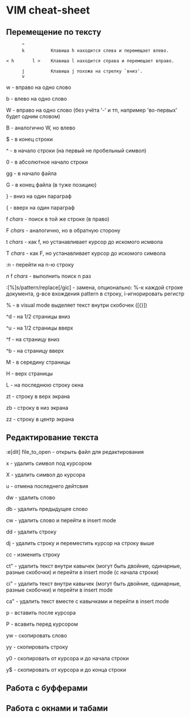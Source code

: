 VIM cheat-sheet
===============

Перемещение по тексту
---------------------

          ^
          k          Клавиша h находится слева и перемещает влево.

    < h       l >    Клавиша l находится справа и перемещает вправо.

          j          Клавиша j похожа на стрелку `вниз'.
          v


w - вправо на одно слово

b - влево на одно слово

W - вправо на одно слово (без учёта '-' и тп, например 'во-первых' будет одним словом)

B - аналогично W, но влево

$ - в конец строки

^ - в начало строки (на первый не пробельный символ)

0 - в абсолютное начало строки

gg - в начало файла

G - в конец файла (в туже позицию)

} - вниз на один параграф

{ - вверх на один параграф

f *chars* - поиск в той же строке (в право)

F *chars* - аналогично, но в обратную сторону

t *chars* - как f, но устанавливает курсор до искомого исмвола

T *chars* - как F, но устанавливает курсор до искомого символа

:n - перейти на n-ю строку

*n* f *chars* - выполнить поиск n раз

:[%]s/pattern/replace[/gic] - замена, опционально: %-к каждой строке документа, g-все вхождения pattern в строку, i-игнорировать регистр

% - в visual mode выделяет текст внутри скобочек ([{}])

^d - на 1/2 страницы вниз

^u - на 1/2 страницы вверх

^f - на страницу вниз

^b - на страницу вверх

M - в середину страницы

H - верх страницы

L - на последнюю строку окна

zt - строку в верх экрана

zb - строку в низ экрана

zz - строку в центр экрана

Редактирование текста
---------------------

:e[dit] file_to_open - открыть файл для редактирования

x - удалить символ под курсором

X - удалить символ до курсора

u - отмена последнего дейтсвия

dw - удалить слово

db - удалить предыдущее слово

cw - удалить слово и перейти в insert mode

dd - удалить строку

dj - удалить строку и переместить курсор на строку выше

сс - изменить строку

ct" - удалить текст внутри кавычек (могут быть двойние, одинарные, разные скобочки) и перейти в insert mode (с начала строки)

ci" - удалить текст внутри кавычек (могут быть двойние, одинарные, разные скобочки) и перейти в insert mode

ca" - удалить текст вместе с кавычками и перейти в insert mode

p - вставить после курсора

P - всавить перед курсором

yw - скопировать слово

yy - скопировать строку

y0 - скопировать от курсора и до начала строки

y$ - скопировать от курсора и до конца строки

Работа с буфферами
------------------

Работа с окнами и табами
------------------------

